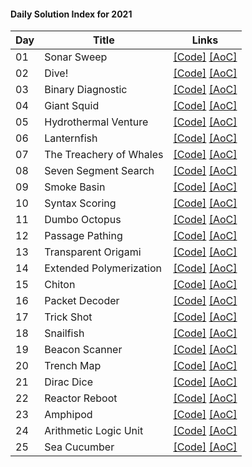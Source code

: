 #### Daily Solution Index for 2021

| Day  | Title                   | Links                                                                                                                                                                                                                                              |
|------|-------------------------|----------------------------------------------------------------------------------------------------------------------------------------------------------------------------------------------------------------------------------------------------|
|  01  | Sonar Sweep             | [\[Code\]](https://github.com/nbulteau/adventofcode-kotlin/blob/main/src/main/kotlin/me/nicolas/adventofcode/year2021/Day01.kt) [\[AoC\]](http://adventofcode.com/2021/day/1)  |
|  02  | Dive!                   | [\[Code\]](https://github.com/nbulteau/adventofcode-kotlin/blob/main/src/main/kotlin/me/nicolas/adventofcode/year2021/Day02.kt) [\[AoC\]](http://adventofcode.com/2021/day/2)  |
|  03  | Binary Diagnostic       | [\[Code\]](https://github.com/nbulteau/adventofcode-kotlin/blob/main/src/main/kotlin/me/nicolas/adventofcode/year2021/Day03.kt) [\[AoC\]](http://adventofcode.com/2021/day/3)  |
|  04  | Giant Squid             | [\[Code\]](https://github.com/nbulteau/adventofcode-kotlin/blob/main/src/main/kotlin/me/nicolas/adventofcode/year2021/Day04.kt) [\[AoC\]](http://adventofcode.com/2021/day/4)  |
|  05  | Hydrothermal Venture    | [\[Code\]](https://github.com/nbulteau/adventofcode-kotlin/blob/main/src/main/kotlin/me/nicolas/adventofcode/year2021/Day05.kt) [\[AoC\]](http://adventofcode.com/2021/day/5)  |
|  06  | Lanternfish             | [\[Code\]](https://github.com/nbulteau/adventofcode-kotlin/blob/main/src/main/kotlin/me/nicolas/adventofcode/year2021/Day06.kt) [\[AoC\]](http://adventofcode.com/2021/day/6)  |
|  07  | The Treachery of Whales | [\[Code\]](https://github.com/nbulteau/adventofcode-kotlin/blob/main/src/main/kotlin/me/nicolas/adventofcode/year2021/Day07.kt) [\[AoC\]](http://adventofcode.com/2021/day/7)  |
|  08  | Seven Segment Search    | [\[Code\]](https://github.com/nbulteau/adventofcode-kotlin/blob/main/src/main/kotlin/me/nicolas/adventofcode/year2021/Day08.kt) [\[AoC\]](http://adventofcode.com/2021/day/8)  |
|  09  | Smoke Basin             | [\[Code\]](https://github.com/nbulteau/adventofcode-kotlin/blob/main/src/main/kotlin/me/nicolas/adventofcode/year2021/Day09.kt) [\[AoC\]](http://adventofcode.com/2021/day/9)  |
|  10  | Syntax Scoring          | [\[Code\]](https://github.com/nbulteau/adventofcode-kotlin/blob/main/src/main/kotlin/me/nicolas/adventofcode/year2021/Day10.kt) [\[AoC\]](http://adventofcode.com/2021/day/10) |
|  11  | Dumbo Octopus           | [\[Code\]](https://github.com/nbulteau/adventofcode-kotlin/blob/main/src/main/kotlin/me/nicolas/adventofcode/year2021/Day11.kt) [\[AoC\]](http://adventofcode.com/2021/day/11) |
|  12  | Passage Pathing         | [\[Code\]](https://github.com/nbulteau/adventofcode-kotlin/blob/main/src/main/kotlin/me/nicolas/adventofcode/year2021/Day12.kt) [\[AoC\]](http://adventofcode.com/2021/day/12) |
|  13  | Transparent Origami     | [\[Code\]](https://github.com/nbulteau/adventofcode-kotlin/blob/main/src/main/kotlin/me/nicolas/adventofcode/year2021/Day13.kt) [\[AoC\]](http://adventofcode.com/2021/day/13) |
|  14  | Extended Polymerization | [\[Code\]](https://github.com/nbulteau/adventofcode-kotlin/blob/main/src/main/kotlin/me/nicolas/adventofcode/year2021/Day14.kt) [\[AoC\]](http://adventofcode.com/2021/day/14) |
|  15  | Chiton                  | [\[Code\]](https://github.com/nbulteau/adventofcode-kotlin/blob/main/src/main/kotlin/me/nicolas/adventofcode/year2021/Day15.kt) [\[AoC\]](http://adventofcode.com/2021/day/15) |
|  16  | Packet Decoder          | [\[Code\]](https://github.com/nbulteau/adventofcode-kotlin/blob/main/src/main/kotlin/me/nicolas/adventofcode/year2021/Day16.kt) [\[AoC\]](http://adventofcode.com/2021/day/16) |
|  17  | Trick Shot              | [\[Code\]](https://github.com/nbulteau/adventofcode-kotlin/blob/main/src/main/kotlin/me/nicolas/adventofcode/year2021/Day17.kt) [\[AoC\]](http://adventofcode.com/2021/day/17) |
|  18  | Snailfish               | [\[Code\]](https://github.com/nbulteau/adventofcode-kotlin/blob/main/src/main/kotlin/me/nicolas/adventofcode/year2021/Day18.kt) [\[AoC\]](http://adventofcode.com/2021/day/18) |
|  19  | Beacon Scanner          | [\[Code\]](https://github.com/nbulteau/adventofcode-kotlin/blob/main/src/main/kotlin/me/nicolas/adventofcode/year2021/Day19.kt) [\[AoC\]](http://adventofcode.com/2021/day/19) |
|  20  | Trench Map              | [\[Code\]](https://github.com/nbulteau/adventofcode-kotlin/blob/main/src/main/kotlin/me/nicolas/adventofcode/year2021/Day20.kt) [\[AoC\]](http://adventofcode.com/2021/day/20) |
|  21  | Dirac Dice              | [\[Code\]](https://github.com/nbulteau/adventofcode-kotlin/blob/main/src/main/kotlin/me/nicolas/adventofcode/year2021/Day21.kt) [\[AoC\]](http://adventofcode.com/2021/day/21) |
|  22  | Reactor Reboot          | [\[Code\]](https://github.com/nbulteau/adventofcode-kotlin/blob/main/src/main/kotlin/me/nicolas/adventofcode/year2021/Day22.kt) [\[AoC\]](http://adventofcode.com/2021/day/22) |
|  23  | Amphipod                | [\[Code\]](https://github.com/nbulteau/adventofcode-kotlin/blob/main/src/main/kotlin/me/nicolas/adventofcode/year2021/Day23.kt) [\[AoC\]](http://adventofcode.com/2021/day/23) |
|  24  | Arithmetic Logic Unit   | [\[Code\]](https://github.com/nbulteau/adventofcode-kotlin/blob/main/src/main/kotlin/me/nicolas/adventofcode/year2021/Day24.kt) [\[AoC\]](http://adventofcode.com/2021/day/24) |
|  25  | Sea Cucumber            | [\[Code\]](https://github.com/nbulteau/adventofcode-kotlin/blob/main/src/main/kotlin/me/nicolas/adventofcode/year2021/Day25.kt) [\[AoC\]](http://adventofcode.com/2021/day/25) |
                                                        

